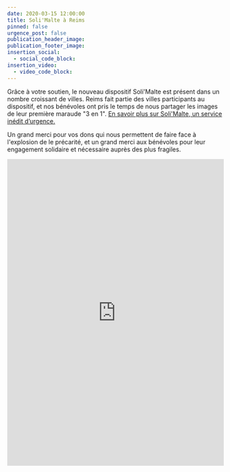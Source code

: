 ```yaml
---
date: 2020-03-15 12:00:00
title: Soli'Malte à Reims
pinned: false
urgence_post: false
publication_header_image:
publication_footer_image:
insertion_social:
  - social_code_block:
insertion_video:
  - video_code_block:
---
```


Gr&acirc;ce &agrave; votre soutien, le nouveau dispositif Soli'Malte est pr&eacute;sent dans un nombre croissant de villes. Reims fait partie des villes participants au dispositif, et nos b&eacute;n&eacute;voles ont pris le temps de nous partager les images de leur premi&egrave;re maraude "3 en 1".&nbsp;[En savoir plus sur Soli'Malte, un service in&eacute;dit d’urgence.](https://covid19.ordredemaltefrance.org/solimalte)

Un grand merci pour vos dons qui nous permettent de faire face &agrave; l'explosion de le pr&eacute;carit&eacute;, et un grand merci aux b&eacute;n&eacute;voles pour leur engagement solidaire et n&eacute;cessaire aupr&egrave;s des plus fragiles.

<div class="embed-responsive w-75">
    <iframe src="https://www.facebook.com/plugins/post.php?href=https%3A%2F%2Fwww.facebook.com%2Fsecourisme51.ordredemaltefrance%2Fposts%2F2539822276240751&width=500" width="500" height="707" style="border:none;overflow:hidden" scrolling="no" frameborder="0" allowTransparency="true" allow="encrypted-media" class="embed-responsive-item"></iframe>
</div>